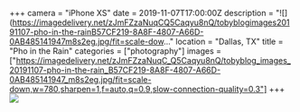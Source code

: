 +++
camera = "iPhone XS"
date = 2019-11-07T17:00:00Z
description = "![](https://imagedelivery.net/zJmFZzaNuqCQ5Caqyu8nQ/tobyblogimages20191107-pho-in-the-rainB57CF219-8A8F-4807-A66D-0AB485141947m8s2eg.jpg/fit=scale-dow..."
location = "Dallas, TX"
title = "Pho in the Rain"
categories = ["photography"]
images = ["https://imagedelivery.net/zJmFZzaNuqC_Q5Caqyu8nQ/tobyblog_images_20191107-pho-in-the-rain_B57CF219-8A8F-4807-A66D-0AB485141947_m8s2eg.jpg/fit=scale-down,w=780,sharpen=1,f=auto,q=0.9,slow-connection-quality=0.3"]
+++
![](https://imagedelivery.net/zJmFZzaNuqC_Q5Caqyu8nQ/tobyblog_images_20191107-pho-in-the-rain_B57CF219-8A8F-4807-A66D-0AB485141947_m8s2eg.jpg/fit=scale-down,w=780,sharpen=1,f=auto,q=0.9,slow-connection-quality=0.3)
<!--more-->
